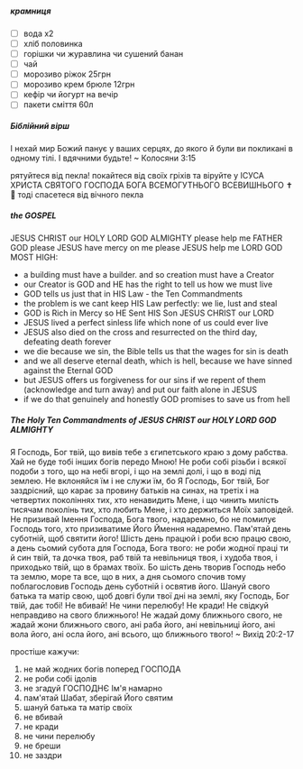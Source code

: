 ##### крамниця
- [ ] вода х2
- [ ] хліб половинка
- [ ] горішки чи журавлина чи сушений банан
- [ ] чай
- [ ] морозиво ріжок 25грн
- [ ] морозиво крем брюле 12грн
- [ ] кефір чи йогурт на вечір
- [ ] пакети сміття 60л
##### Біблійний вірш
І нехай мир Божий панує у ваших серцях, до якого й були ви покликані в одному тілі. І вдячними будьте!
~ Колосяни 3:15

рятуйтеся від пекла! покайтеся від своїх гріхів та віруйте у ІСУСА ХРИСТА СВЯТОГО ГОСПОДА БОГА ВСЕМОГУТНЬОГО ВСЕВИШНЬОГО ✝️💓 тоді спасетеся від вічного пекла
##### the GOSPEL
JESUS CHRIST our HOLY LORD GOD ALMIGHTY please help me FATHER GOD please JESUS have mercy on me please JESUS help me LORD GOD MOST HIGH:
- a building must have a builder. and so creation must have a Creator
- our Creator is GOD and HE has the right to tell us how we must live
- GOD tells us just that in HIS Law - the Ten Commandments
- the problem is we cant keep HIS Law perfectly: we lie, lust and steal
- GOD is Rich in Mercy so HE Sent HIS Son JESUS CHRIST our LORD
- JESUS lived a perfect sinless life which none of us could ever live
- JESUS also died on the cross and resurrected on the third day, defeating death forever
- we die because we sin, the Bible tells us that the wages for sin is death
- and we all deserve eternal death, which is hell, because we have sinned against the Eternal GOD
- but JESUS offers us forgiveness for our sins if we repent of them (acknowledge and turn away) and put our faith alone in JESUS
- if we do that genuinely and honestly GOD promises to save us from hell
##### The Holy Ten Commandments of JESUS CHRIST our HOLY LORD GOD ALMIGHTY
Я Господь, Бог твій, що вивів тебе з єгипетського краю з дому рабства. Хай не буде тобі інших богів передо Мною! Не роби собі різьби і всякої подоби з того, що на небі вгорі, і що на землі долі, і що в воді під землею. Не вклоняйся їм і не служи їм, бо Я Господь, Бог твій, Бог заздрісний, що карає за провину батьків на синах, на третіх і на четвертих поколіннях тих, хто ненавидить Мене, і що чинить милість тисячам поколінь тих, хто любить Мене, і хто держиться Моїх заповідей. Не призивай Імення Господа, Бога твого, надаремно, бо не помилує Господь того, хто призиватиме Його Ймення надаремно. Пам'ятай день суботній, щоб святити його! Шість день працюй і роби всю працю свою, а день сьомий субота для Господа, Бога твого: не роби жодної праці ти й син твій, та дочка твоя, раб твій та невільниця твоя, і худоба твоя, і приходько твій, що в брамах твоїх. Бо шість день творив Господь небо та землю, море та все, що в них, а дня сьомого спочив тому поблагословив Господь день суботній і освятив його. Шануй свого батька та матір свою, щоб довгі були твої дні на землі, яку Господь, Бог твій, дає тобі! Не вбивай! Не чини перелюбу! Не кради! Не свідкуй неправдиво на свого ближнього! Не жадай дому ближнього свого, не жадай жони ближнього свого, ані раба його, ані невільниці його, ані вола його, ані осла його, ані всього, що ближнього твого!
~ Вихід 20:2-17

простіше кажучи:
1. не май жодних богів поперед ГОСПОДА
2. не роби собі ідолів
3. не згадуй ГОСПОДНЄ Ім'я намарно
4. пам'ятай Шабат, зберігай Його святим
5. шануй батька та матір своїх
6. не вбивай
7. не кради
8. не чини перелюбу
9. не бреши
10. не заздри